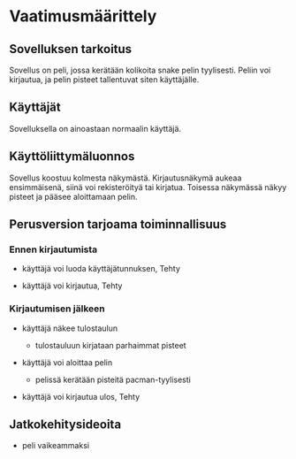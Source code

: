 # Vaatimusmäärittely

## Sovelluksen tarkoitus

Sovellus on peli, jossa kerätään kolikoita snake pelin tyylisesti. Peliin voi kirjautua, ja pelin pisteet tallentuvat siten käyttäjälle.

## Käyttäjät

Sovelluksella on ainoastaan normaalin käyttäjä.

## Käyttöliittymäluonnos

Sovellus koostuu kolmesta näkymästä. Kirjautusnäkymä aukeaa ensimmäisenä, siinä voi rekisteröityä tai kirjatua. Toisessa näkymässä näkyy pisteet ja pääsee aloittamaan pelin.

## Perusversion tarjoama toiminnallisuus

### Ennen kirjautumista

- käyttäjä voi luoda käyttäjätunnuksen, Tehty

- käyttäjä voi kirjautua, Tehty

### Kirjautumisen jälkeen

- käyttäjä näkee tulostaulun  
  - tulostauluun kirjataan parhaimmat pisteet

- käyttäjä voi aloittaa pelin
  - pelissä kerätään pisteitä pacman-tyylisesti
- käyttäjä voi kirjautua ulos, Tehty

## Jatkokehitysideoita

- peli vaikeammaksi
